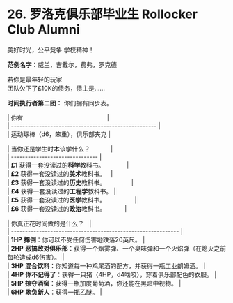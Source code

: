 # 26. 罗洛克俱乐部毕业生 Rollocker Club Alumni
  
美好时光，公平竞争
学校精神！

**范例名字**：威兰，吉戴尔，费弗，罗克德  
  
若你是最年轻的玩家  
团队欠下了£10K的债务，债主是……  
  
**时间执行者第二团：** 你们拥有同步表。  
  
  
| 你有                                                 |  
| ---------------------------------------------------- |  
| 运动球棒（d6，笨重），俱乐部夹克 |  
  
| 当你还是学生时本该学什么？            |  
| ------------------------------- |  
| **£1** 获得一套没读过的**科学**教科书。             |  
| **£2** 获得一套没读过的**美术**教科书。   |  
| **£3** 获得一套没读过的**历史**教科书。               |  
| **£4** 获得一套没读过的**工程学**教科书。 |  
| **£5** 获得一套没读过的**医学**教科书。                 |  
| **£6** 获得一套没读过的**政治**教科书。           |  
  
| 你真正花时间做的是什么？   |  
| ------------------------------------------------------------ |  
| **1HP** **摔倒**：你可以不受任何伤害地跌落20英尺。 |  
| **2HP** **恶搞敌对俱乐部**：获得一个烟雾弹、一个臭味弹和一个火焰弹（在熄灭之前每轮造成d6伤害）。 |  
| **3HP** **混合饮料**：你知道每一种鸡尾酒的配方，并获得一瓶工业朗姆酒。 |  
| **4HP** **你不记得了**：获得一只猪（4HP，d4啮咬），穿着俱乐部配色的衣服。 |  
| **5HP** **掠夺酒窖**：获得一瓶加度葡萄酒，你还能在黑暗中视物。 |  
| **6HP** **欺负新人**：获得一瓶乙醚。 |